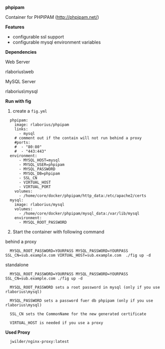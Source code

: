**phpipam**

Container for PHPIPAM (http://phpipam.net/) 

**Features**

- configurable ssl support
- configurable mysql environment variables

**Dependencies**

Web Server

  rlaborius\web

MySQL Server

  rlaborius\mysql

**Run with fig**

1. create a ```fig.yml```

```
  phpipam:
    image: rlaborius/phpipam
    links:
      - mysql
    # comment out if the contain will not run behind a proxy
    #ports:
    #  - "80:80"
    #  - "443:443"
  environment:
      - MYSQL_HOST=mysql
      - MYSQL_USER=phpipam
      - MYSQL_PASSWORD
      - MYSQL_DB=phpipam
      - SSL_CN
      - VIRTUAL_HOST
      - VIRTUAL_PORT
    volumes:
      - /home/core/docker/phpipam/http_data:/etc/apache2/certs
  mysql:
    image: rlaborius/mysql
    volumes:
      - /home/core/docker/phpipam/mysql_data:/var/lib/mysql
    environment:
      - MYSQL_ROOT_PASSWORD
```
2. Start the container with following command

behind a proxy
```  
  MYSQL_ROOT_PASSWORD=YOURPASS MYSQL_PASSWORD=YOURPASS SSL_CN=sub.example.com VIRTUAL_HOST=sub.example.com  ./fig up -d
```

standalone
```
  MYSQL_ROOT_PASSWORD=YOURPASS MYSQL_PASSWORD=YOURPASS SSL_CN=sub.example.com ./fig up -d
  
  MYSQL_ROOT_PASSWORD sets a root password in mysql (only if you use rlaborius\mysql) 

  MYSQL_PASSWORD sets a password fuer db phpipam (only if you use rlaborius\mysql)

  SSL_CN sets the CommonName for the new generated certificate 

  VIRTUAL_HOST is needed if you use a proxy 
```

**Used Proxy**
```
  jwilder/nginx-proxy:latest
```

